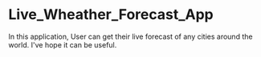 # Live_Wheather_Forecast_App
In this application, User can get their live forecast of any cities around the world. I've hope it can be useful.
